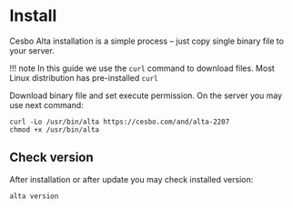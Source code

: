 # Install

Cesbo Alta installation is a simple process – just copy single binary file to your server.

!!! note
    In this guide we use the `curl` command to download files.
    Most Linux distribution has pre-installed `curl`

Download binary file and set execute permission. On the server you may use next command:

```
curl -Lo /usr/bin/alta https://cesbo.com/and/alta-2207
chmod +x /usr/bin/alta
```

## Check version

After installation or after update you may check installed version:

```
alta version
```
